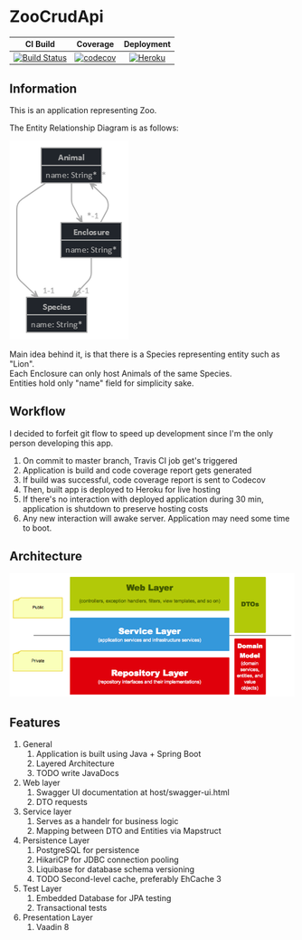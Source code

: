 # ZooCrudApi

| CI Build           | Coverage           | Deployment           |
|:-------------:|:-------------:|:-------------:|
[![Build Status](https://travis-ci.org/capybaracreations/ZooCrudApi.svg?branch=master)](https://travis-ci.org/capybaracreations/ZooCrudApi) | [![codecov](https://codecov.io/gh/capybaracreations/ZooCrudApi/branch/master/graph/badge.svg)](https://codecov.io/gh/capybaracreations/ZooCrudApi/branch/master) | [![Heroku](http://heroku-badge.herokuapp.com/?app=zoo-crud-api&style=flat&svg=1&root=health)](https://zoo-crud-api.herokuapp.com/) | 

## Information
This is an application representing Zoo.

The Entity Relationship Diagram is as follows:

![Entity Relationship Diagram](https://github.com/capybaracreations/ZooCrudApi/blob/master/documentation/ERD.png)

Main idea behind it, is that there is a Species representing entity such as "Lion".<br>
Each Enclosure can only host Animals of the same Species.<br>
Entities hold only "name" field for simplicity sake.

## Workflow
I decided to forfeit git flow to speed up development since I'm the only person developing this app.
1. On commit to master branch, Travis CI job get's triggered
2. Application is build and code coverage report gets generated
3. If build was successful, code coverage report is sent to Codecov
4. Then, built app is deployed to Heroku for live hosting
5. If there's no interaction with deployed application during 30 min, application is shutdown to preserve hosting costs
6. Any new interaction will awake server. Application may need some time to boot.

## Architecture
![Layered Architecture](https://github.com/capybaracreations/ZooCrudApi/blob/master/documentation/spring-web-app-architecture.png)

## Features
1. General
    1. Application is built using Java + Spring Boot
    2. Layered Architecture
    3. TODO write JavaDocs
2. Web layer
    1. Swagger UI documentation at host/swagger-ui.html
    2. DTO requests
3. Service layer
    1. Serves as a handelr for business logic
    2. Mapping between DTO and Entities via Mapstruct
4. Persistence Layer
    1. PostgreSQL for persistence
    2. HikariCP for JDBC connection pooling
    3. Liquibase for database schema versioning
    4. TODO Second-level cache, preferably EhCache 3
5. Test Layer
    1. Embedded Database for JPA testing
    2. Transactional tests
6. Presentation Layer
    1. Vaadin 8
